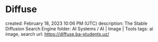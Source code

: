 # Diffuse

created: February 18, 2023 10:06 PM (UTC)
description: The Stable Diffusion Search Engine
folder: AI Systems / AI | Image | Tools
tags: ai image, search
url: https://diffuse.ba-students.uz/